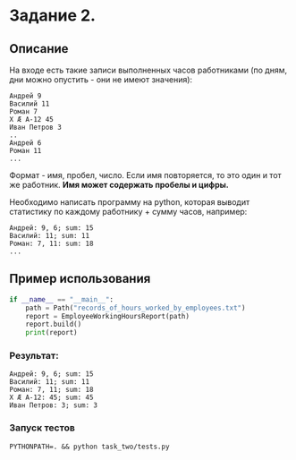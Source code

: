 # Задание 2.

## Описание
На входе есть такие записи выполненных часов работниками
(по дням, дни можно опустить - они не имеют значения):

```
Андрей 9
Василий 11
Роман 7
X Æ A-12 45
Иван Петров 3
..
Андрей 6
Роман 11
...
```

Формат - имя, пробел, число.
Если имя повторяется, то это один и тот же работник. <b>Имя может содержать пробелы и цифры.</b>

Необходимо написать программу на python, которая выводит статистику по каждому работнику + сумму часов, например:

```
Андрей: 9, 6; sum: 15
Василий: 11; sum: 11
Роман: 7, 11: sum: 18
...
```

## Пример использования
```python
if __name__ == "__main__":
    path = Path("records_of_hours_worked_by_employees.txt")
    report = EmployeeWorkingHoursReport(path)
    report.build()
    print(report)
```
### Результат:
    Андрей: 9, 6; sum: 15
    Василий: 11; sum: 11
    Роман: 7, 11; sum: 18
    X Æ A-12: 45; sum: 45
    Иван Петров: 3; sum: 3

### Запуск тестов
```commandline
PYTHONPATH=. && python task_two/tests.py
```

